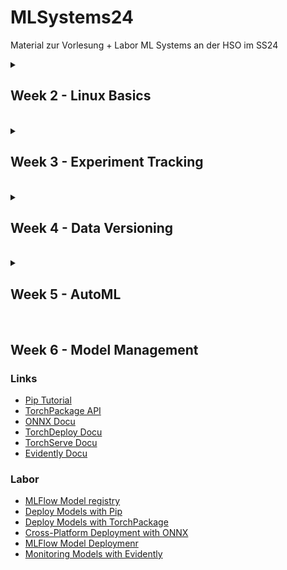 # MLSystems24
Material zur Vorlesung + Labor ML Systems an der HSO im SS24

</details>
<details>
<summary> <H2> Week 2 - Linux Basics</H2><BR></summary>

<img src="https://image.slidesharecdn.com/whylinux-090425042333-phpapp01/75/why-linux-2-2048.jpg?cb=1669158512" width=640>

### Part I - Linux Shell
* [Start here](https://github.com/keuperj/MLSystems24/blob/main/week_2/01_Working_with_the_Linux_Shell/00_Intro.md)

### Part II - Bash Scripting
* [Start here](https://github.com/keuperj/MLSystems24/blob/main/week_2/02_Intro_to_Bash_Scripting/001-introduction-to-bash.md)

### Helpfull stuff
* [E-Book Linux Shell](https://elearning.hs-offenburg.de/moodle/pluginfile.php/793425/mod_resource/content/1/TenStepsToLinuxSurvival.pdf)
* [E-Book Bash Scripting](https://elearning.hs-offenburg.de/moodle/pluginfile.php/793426/mod_resource/content/1/introduction-to-bash-scripting-light.pdf)
* [E-Book Introduction to Linux](https://tldp.org/LDP/intro-linux/intro-linux.pdf)
* [collection of bash script examples](https://github.com/ruanyf/simple-bash-scripts)

### Exercises
* [Exercises](https://github.com/keuperj/MLSystems24/blob/main/week_2/exercises.md)

### Linux Shell in Colab
* [Shell hack in Colab](https://colab.research.google.com/github/keuperj/MLSystems24/blob/main/week_2/Linux_Shell_in_Colab.ipynb)

</details>
<details>
<summary> <H2> Week 3 - Experiment Tracking </H2><BR></summary>

### Prelude 
* [Git test](https://elearning.hs-offenburg.de/moodle/mod/quiz/view.php?id=334808)
* [Git course](https://elearning.hs-offenburg.de/moodle/course/view.php?id=6765)

### TensorBoard
* [TensorBoard with PyTorch](https://colab.research.google.com/github/keuperj/MLSystems24/blob/main/week_3/tensorboard_with_pytorch.ipynb)

### MLFlow
* [MLFlow Intro](https://colab.research.google.com/github/keuperj/MLSystems24/blob/main/week_3/MLFlow_Tutorial.ipynb)

### WandB
Needs free account from [wandb.ai](https://wandb.ai/site) - use your HSO Google Account to sign in... 
* [WandB Intro](https://colab.research.google.com/github/wandb/examples/blob/master/colabs/intro/Intro_to_Weights_%26_Biases.ipynb)
* [WandB Parameter Sweeps](https://colab.research.google.com/github/wandb/examples/blob/master/colabs/pytorch/Organizing_Hyperparameter_Sweeps_in_PyTorch_with_W%26B.ipynb)

</details>
<details>
<summary> <H2> Week 4 - Data Versioning </H2><BR></summary>

### Labor
* [DVC tutorial](https://colab.research.google.com/github/keuperj/MLSystems24/blob/main/week_4/dvc_tutorial.ipynb)
* [DeepLake Tutorial](https://colab.research.google.com/github/keuperj/MLSystems24/blob/main/week_4/Getting_Started_with_Deep_Lake.ipynb)

</details>
<details>
<summary> <H2> Week 5 - AutoML </H2><BR></summary>

### Auto Scikit-Learn
* [AutoSK-Learn Docs](https://automl.github.io/auto-sklearn/master/index.html)
* [AutoSK-Learn Demo](https://colab.research.google.com/github/keuperj/MLSystems24/blob/main/week_5/autosklearn.ipynb)

### EvoTorch
* [EvoTorch Docs](https://docs.evotorch.ai/v0.4.1/)
* [EvoTorch trining MNIST example](https://colab.research.google.com/github/keuperj/MLSystems24/blob/main/week_5/evotorch_MNIST30K.ipynb)

### NAS 
* [NAS Bench-101](https://github.com/google-research/nasbench)
* [NAS Bench-101 PyTorch Implementation](https://github.com/romulus0914/NASBench-PyTorch/tree/master)
* [NNI NAS Framework](https://github.com/microsoft/nni/)
* [NNI Demo](https://colab.research.google.com/github/keuperj/MLSystems24/blob/main/week_5/NNI_nas.ipynb)

</details>

## Week 6 - Model Management
### Links
* [Pip Tutorial](https://packaging.python.org/en/latest/tutorials/packaging-projects/)
* [TorchPackage API](https://pytorch.org/docs/stable/package.html)
* [ONNX Docu](https://onnx.ai/onnx/intro/index.html)
* [TorchDeploy Docu](https://github.com/mochangheng/pytorch-deploy)
* [TorchServe Docu](https://github.com/pytorch/serve)
* [Evidently Docu](https://github.com/evidentlyai/evidently/)

### Labor
* [MLFlow Model registry](https://colab.research.google.com/github/keuperj/MLSystems24/blob/main/week_6/MLFlow.ipynb)
* [Deploy Models with Pip](https://colab.research.google.com/github/keuperj/MLSystems24/blob/main/week_6/pip_tutorial.ipynb)
* [Deploy Models with TorchPackage](https://colab.research.google.com/github/keuperj/MLSystems24/blob/main/week_6/torch_package.ipynb)
* [Cross-Platform Deployment with ONNX](https://colab.research.google.com/github/keuperj/MLSystems24/blob/main/week_6/ONNX.ipynb)
* [MLFlow Model Deploymenr](https://colab.research.google.com/github/keuperj/MLSystems24/blob/main/week_6/MLFlow.ipynb)
* [Monitoring Models with Evidently](https://colab.research.google.com/github/keuperj/MLSystems24/blob/main/week_6/Evidently.ipynb)
